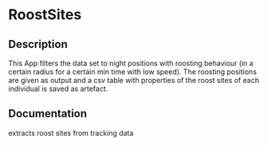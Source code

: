 # RoostSites

## Description
This App filters the data set to night positions with roosting behaviour (in a certain radius for a certain min time with low speed). The roosting positions are given as output and a csv table with properties of the roost sites of each individual is saved as artefact. 

## Documentation
extracts roost sites from tracking data
